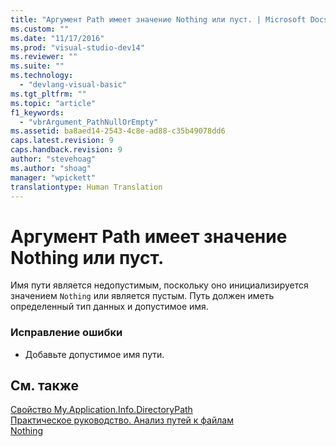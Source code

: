 ```yaml
---
title: "Аргумент Path имеет значение Nothing или пуст. | Microsoft Docs"
ms.custom: ""
ms.date: "11/17/2016"
ms.prod: "visual-studio-dev14"
ms.reviewer: ""
ms.suite: ""
ms.technology: 
  - "devlang-visual-basic"
ms.tgt_pltfrm: ""
ms.topic: "article"
f1_keywords: 
  - "vbrArgument_PathNullOrEmpty"
ms.assetid: ba8aed14-2543-4c8e-ad88-c35b49078dd6
caps.latest.revision: 9
caps.handback.revision: 9
author: "stevehoag"
ms.author: "shoag"
manager: "wpickett"
translationtype: Human Translation
---
```

# Аргумент Path имеет значение Nothing или пуст.
Имя пути является недопустимым, поскольку оно инициализируется значением `Nothing` или является пустым. Путь должен иметь определенный тип данных и допустимое имя.  
  
### Исправление ошибки  
  
-   Добавьте допустимое имя пути.  
  
## См. также  
 [Свойство My.Application.Info.DirectoryPath](http://msdn.microsoft.com/ru-ru/660586b9-638e-42a7-ae21-5eee34a3fccf)   
 [Практическое руководство. Анализ путей к файлам](../../visual-basic/developing-apps/programming/drives-directories-files/how-to-parse-file-paths.md)   
 [Nothing](../../visual-basic/language-reference/nothing.md)